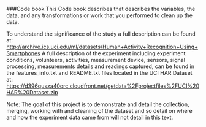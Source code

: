 ###Code book
This Code book describes that describes the variables, the data, and any transformations or work that you performed to clean up the data.

To understand the significance of the study a full description can be found at:
http://archive.ics.uci.edu/ml/datasets/Human+Activity+Recognition+Using+Smartphones 
A full description of the experiment including experiment conditions, volunteers, activities, measurement device, sensors, signal processing, measurements details and readings captured, can be found in the features_info.txt and README.txt files located in the UCI HAR Dataset at:
https://d396qusza40orc.cloudfront.net/getdata%2Fprojectfiles%2FUCI%20HAR%20Dataset.zip 

Note: The goal of this project is to demonstrate and detail the collection, merging, working with and cleaning of the dataset and so detail on where and how the experiment data came from will not detail in this text.

